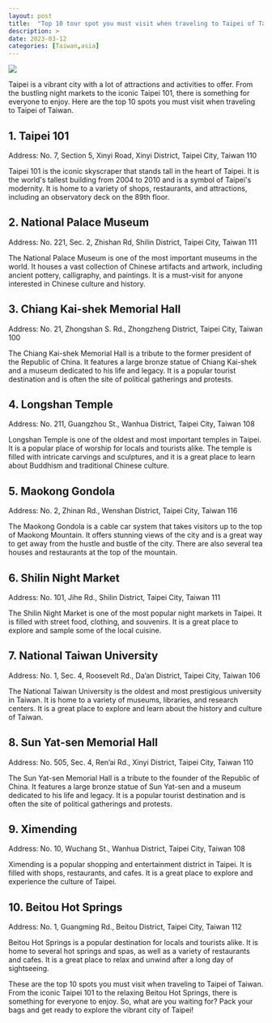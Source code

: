 ```yaml
---
layout: post
title:  "Top 10 tour spot you must visit when traveling to Taipei of Taiwan"
description: >
date: 2023-03-12
categories: [Taiwan,asia]
---
```


<img src="https://source.unsplash.com/1600x900/?taipei,taiwan">

Taipei is a vibrant city with a lot of attractions and activities to offer. From the bustling night markets to the iconic Taipei 101, there is something for everyone to enjoy. Here are the top 10 spots you must visit when traveling to Taipei of Taiwan. 

## 1. Taipei 101
Address: No. 7, Section 5, Xinyi Road, Xinyi District, Taipei City, Taiwan 110

Taipei 101 is the iconic skyscraper that stands tall in the heart of Taipei. It is the world's tallest building from 2004 to 2010 and is a symbol of Taipei's modernity. It is home to a variety of shops, restaurants, and attractions, including an observatory deck on the 89th floor. 

## 2. National Palace Museum
Address: No. 221, Sec. 2, Zhishan Rd, Shilin District, Taipei City, Taiwan 111

The National Palace Museum is one of the most important museums in the world. It houses a vast collection of Chinese artifacts and artwork, including ancient pottery, calligraphy, and paintings. It is a must-visit for anyone interested in Chinese culture and history. 

## 3. Chiang Kai-shek Memorial Hall
Address: No. 21, Zhongshan S. Rd., Zhongzheng District, Taipei City, Taiwan 100

The Chiang Kai-shek Memorial Hall is a tribute to the former president of the Republic of China. It features a large bronze statue of Chiang Kai-shek and a museum dedicated to his life and legacy. It is a popular tourist destination and is often the site of political gatherings and protests. 

## 4. Longshan Temple
Address: No. 211, Guangzhou St., Wanhua District, Taipei City, Taiwan 108

Longshan Temple is one of the oldest and most important temples in Taipei. It is a popular place of worship for locals and tourists alike. The temple is filled with intricate carvings and sculptures, and it is a great place to learn about Buddhism and traditional Chinese culture. 

## 5. Maokong Gondola
Address: No. 2, Zhinan Rd., Wenshan District, Taipei City, Taiwan 116

The Maokong Gondola is a cable car system that takes visitors up to the top of Maokong Mountain. It offers stunning views of the city and is a great way to get away from the hustle and bustle of the city. There are also several tea houses and restaurants at the top of the mountain. 

## 6. Shilin Night Market
Address: No. 101, Jihe Rd., Shilin District, Taipei City, Taiwan 111

The Shilin Night Market is one of the most popular night markets in Taipei. It is filled with street food, clothing, and souvenirs. It is a great place to explore and sample some of the local cuisine. 

## 7. National Taiwan University
Address: No. 1, Sec. 4, Roosevelt Rd., Da’an District, Taipei City, Taiwan 106

The National Taiwan University is the oldest and most prestigious university in Taiwan. It is home to a variety of museums, libraries, and research centers. It is a great place to explore and learn about the history and culture of Taiwan. 

## 8. Sun Yat-sen Memorial Hall
Address: No. 505, Sec. 4, Ren’ai Rd., Xinyi District, Taipei City, Taiwan 110

The Sun Yat-sen Memorial Hall is a tribute to the founder of the Republic of China. It features a large bronze statue of Sun Yat-sen and a museum dedicated to his life and legacy. It is a popular tourist destination and is often the site of political gatherings and protests. 

## 9. Ximending
Address: No. 10, Wuchang St., Wanhua District, Taipei City, Taiwan 108

Ximending is a popular shopping and entertainment district in Taipei. It is filled with shops, restaurants, and cafes. It is a great place to explore and experience the culture of Taipei. 

## 10. Beitou Hot Springs
Address: No. 1, Guangming Rd., Beitou District, Taipei City, Taiwan 112

Beitou Hot Springs is a popular destination for locals and tourists alike. It is home to several hot springs and spas, as well as a variety of restaurants and cafes. It is a great place to relax and unwind after a long day of sightseeing. 

These are the top 10 spots you must visit when traveling to Taipei of Taiwan. From the iconic Taipei 101 to the relaxing Beitou Hot Springs, there is something for everyone to enjoy. So, what are you waiting for? Pack your bags and get ready to explore the vibrant city of Taipei!

